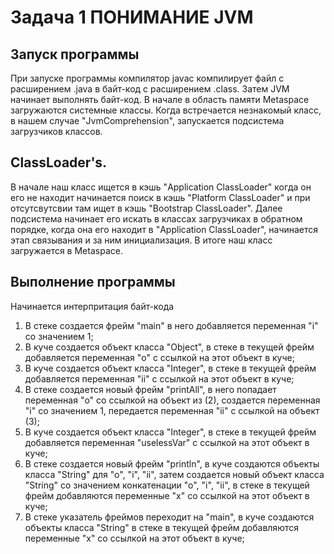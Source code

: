 # Задача 1 ПОНИМАНИЕ JVM
## Запуск программы
При запуске программы компилятор javac компилирует файл с расширением .java в байт-код с расширением .class. 
Затем JVM начинает выполнять байт-код. В начале в область памяти Metaspace загружаются системные классы. Когда встречается незнакомый класс, в нашем случае "JvmComprehension", запускается подсистема загрузчиков классов.
## ClassLoader's. 
В начале наш класс ищется в кэшь "Application ClassLoader" когда он его не находит начинается поиск в кэшь "Platform ClassLoader" и при отсутсвутсвии там ищет в кэшь "Bootstrap ClassLoader". Далее подсистема начинает его искать в классах загрузчиках в обратном порядке, когда она его находит в "Application ClassLoader", начинается этап связывания и за ним инициализация. В итоге наш класс загружается в Metaspace.
## Выполнение программы
Начинается интерпритация байт-кода
1. В стеке создается фрейм "main" в него добавляется переменная "i" со значением 1;
2. В куче создается объект класса "Object", в стеке в текущей фрейм добавляется  переменная "o" с ссылкой на этот объект в куче;
3. В куче создается объект класса "Integer", в стеке в текущей фрейм добавляется  переменная "ii" с ссылкой на этот объект в куче;
4. В стеке создается новый фрейм "printAll", в него попадает переменная "o" со ссылкой на объект из (2), создается переменная "i" со значением 1, передается переменная "ii" с ссылкой на объект (3);
5. В куче создается объект класса "Integer", в стеке в текущей фрейм добавляется  переменная "uselessVar" с ссылкой на этот объект в куче;
6. В стеке создается новый фрейм "println", в куче создаются объекты класса "String" для "о", "i", "ii", затем создается новый объект класса "String" со значением конкатенации "о", "i", "ii", в стеке в текущей фрейм добавляются переменные "x" со ссылкой на этот объект в куче;
7. В стеке указатель фреймов переходит на "main",  в куче создаются объекты класса "String"  в стеке в текущей фрейм добавляются переменные "x" со ссылкой на этот объект в куче;
